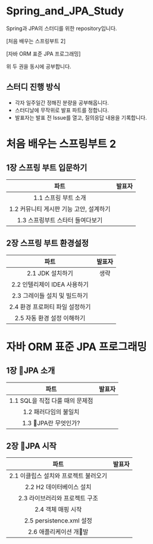 # Spring_and_JPA_Study
Spring과 JPA의 스터디를 위한 repository입니다.

[처음 배우는 스프링부트 2] 

[자바 ORM 표준 JPA 프로그래밍]

위 두 권을 동시에 공부합니다.

## 스터디 진행 방식

- 각자 일주일간 정해진 분량을 공부해옵니다.
- 스터디날에 무작위로 발표 파트를 정합니다.
- 발표자는 발표 전 Issue를 열고, 질의응답 내용을 기록합니다.

# 처음 배우는 스프링부트 2

## 1장 스프링 부트 입문하기

|파트|발표자|
|:---:|:---:|
|1.1 스프링 부트 소개||
|1.2 커뮤니티 게시판 기능 고안, 설계하기||
|1.3 스프링부트 스타터 들여다보기||

## 2장 스프링 부트 환경설정

|파트|발표자|
|:---:|:---:|
|2.1 JDK 설치하기|생략|
|2.2 인텔리제이 IDEA 사용하기||
|2.3 그레이들 설치 및 빌드하기||
|2.4 환경 프로퍼티 파일 설정하기||
|2.5 자동 환경 설정 이해하기||

# 자바 ORM 표준 JPA 프로그래밍

## 1장 JPA 소개

|파트|발표자|
|:---:|:---:|
|1.1 SQL을 직접 다룰 때의 문제점||
|1.2 패러다임의 불일치||
|1.3 JPA란 무엇인가?||

## 2장 JPA 시작

|파트|발표자|
|:---:|:---:|
|2.1 이클립스 설치와 프로젝트 불러오기||
|2.2 H2 데이터베이스 설치||
|2.3 라이브러리와 프로젝트 구조||
|2.4 객체 매핑 시작||
|2.5 persistence.xml 설정||
|2.6 애플리케이션 개발||

